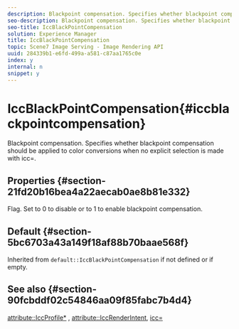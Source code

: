 ```yaml
---
description: Blackpoint compensation. Specifies whether blackpoint compensation should be applied to color conversions when no explicit selection is made with icc=.
seo-description: Blackpoint compensation. Specifies whether blackpoint compensation should be applied to color conversions when no explicit selection is made with icc=.
seo-title: IccBlackPointCompensation
solution: Experience Manager
title: IccBlackPointCompensation
topic: Scene7 Image Serving - Image Rendering API
uuid: 284339b1-e6fd-499a-a581-c87aa1765c0e
index: y
internal: n
snippet: y
---
```


# IccBlackPointCompensation{#iccblackpointcompensation}

Blackpoint compensation. Specifies whether blackpoint compensation should be applied to color conversions when no explicit selection is made with icc=.

## Properties {#section-21fd20b16bea4a22aecab0ae8b81e332}

Flag. Set to 0 to disable or to 1 to enable blackpoint compensation.

## Default {#section-5bc6703a43a149f18af88b70baae568f}

Inherited from `default::IccBlackPointCompensation` if not defined or if empty.

## See also {#section-90fcbddf02c54846aa09f85fabc7b4d4}

[attribute::IccProfile*](../../../../../ir-api/material-cat/image-rendering-api-ref/c-ir-material-catalog/c-ir-attributes-reference/r-ir-iccprofilergb.md#reference-cdaad25b155646ffa382d722fd324b30) , [attribute::IccRenderIntent](../../../../../ir-api/material-cat/image-rendering-api-ref/c-ir-material-catalog/c-ir-attributes-reference/r-ir-iccrenderintent.md#reference-3b80b7a4c25545a593c5076f318b5c40), [icc=](../../../../../ir-api/http-protocol/image-rendering-api-ref/c-ir-http-protocol-ref/c-ir-http-protocol-command-reference/r-ir-icc.md#reference-86a2fff3cef24982ad2063d977a16e06) 

